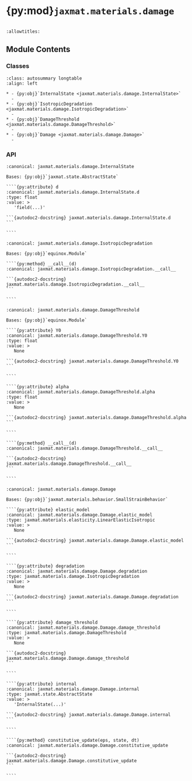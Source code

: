# {py:mod}`jaxmat.materials.damage`

```{py:module} jaxmat.materials.damage
```

```{autodoc2-docstring} jaxmat.materials.damage
:allowtitles:
```

## Module Contents

### Classes

````{list-table}
:class: autosummary longtable
:align: left

* - {py:obj}`InternalState <jaxmat.materials.damage.InternalState>`
  -
* - {py:obj}`IsotropicDegradation <jaxmat.materials.damage.IsotropicDegradation>`
  -
* - {py:obj}`DamageThreshold <jaxmat.materials.damage.DamageThreshold>`
  -
* - {py:obj}`Damage <jaxmat.materials.damage.Damage>`
  -
````

### API

`````{py:class} InternalState
:canonical: jaxmat.materials.damage.InternalState

Bases: {py:obj}`jaxmat.state.AbstractState`

````{py:attribute} d
:canonical: jaxmat.materials.damage.InternalState.d
:type: float
:value: >
   'field(...)'

```{autodoc2-docstring} jaxmat.materials.damage.InternalState.d
```

````

`````

`````{py:class} IsotropicDegradation
:canonical: jaxmat.materials.damage.IsotropicDegradation

Bases: {py:obj}`equinox.Module`

````{py:method} __call__(d)
:canonical: jaxmat.materials.damage.IsotropicDegradation.__call__

```{autodoc2-docstring} jaxmat.materials.damage.IsotropicDegradation.__call__
```

````

`````

`````{py:class} DamageThreshold
:canonical: jaxmat.materials.damage.DamageThreshold

Bases: {py:obj}`equinox.Module`

````{py:attribute} Y0
:canonical: jaxmat.materials.damage.DamageThreshold.Y0
:type: float
:value: >
   None

```{autodoc2-docstring} jaxmat.materials.damage.DamageThreshold.Y0
```

````

````{py:attribute} alpha
:canonical: jaxmat.materials.damage.DamageThreshold.alpha
:type: float
:value: >
   None

```{autodoc2-docstring} jaxmat.materials.damage.DamageThreshold.alpha
```

````

````{py:method} __call__(d)
:canonical: jaxmat.materials.damage.DamageThreshold.__call__

```{autodoc2-docstring} jaxmat.materials.damage.DamageThreshold.__call__
```

````

`````

`````{py:class} Damage
:canonical: jaxmat.materials.damage.Damage

Bases: {py:obj}`jaxmat.materials.behavior.SmallStrainBehavior`

````{py:attribute} elastic_model
:canonical: jaxmat.materials.damage.Damage.elastic_model
:type: jaxmat.materials.elasticity.LinearElasticIsotropic
:value: >
   None

```{autodoc2-docstring} jaxmat.materials.damage.Damage.elastic_model
```

````

````{py:attribute} degradation
:canonical: jaxmat.materials.damage.Damage.degradation
:type: jaxmat.materials.damage.IsotropicDegradation
:value: >
   None

```{autodoc2-docstring} jaxmat.materials.damage.Damage.degradation
```

````

````{py:attribute} damage_threshold
:canonical: jaxmat.materials.damage.Damage.damage_threshold
:type: jaxmat.materials.damage.DamageThreshold
:value: >
   None

```{autodoc2-docstring} jaxmat.materials.damage.Damage.damage_threshold
```

````

````{py:attribute} internal
:canonical: jaxmat.materials.damage.Damage.internal
:type: jaxmat.state.AbstractState
:value: >
   'InternalState(...)'

```{autodoc2-docstring} jaxmat.materials.damage.Damage.internal
```

````

````{py:method} constitutive_update(eps, state, dt)
:canonical: jaxmat.materials.damage.Damage.constitutive_update

```{autodoc2-docstring} jaxmat.materials.damage.Damage.constitutive_update
```

````

`````
